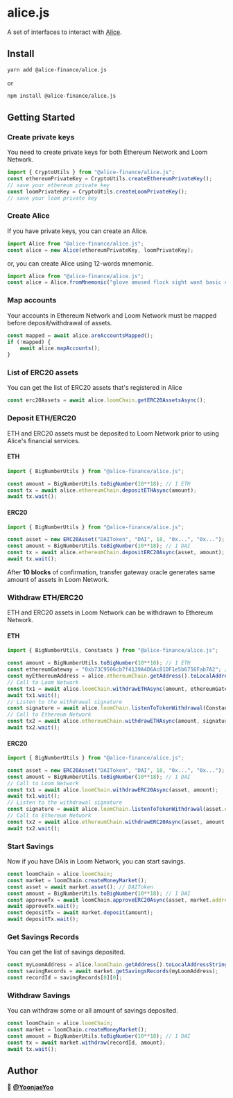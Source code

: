 # alice.js
A set of interfaces to interact with [Alice](https://alice.finance).

## Install

```sh
yarn add @alice-finance/alice.js
```
or

```sh
npm install @alice-finance/alice.js
```

## Getting Started

### Create private keys
You need to create private keys for both Ethereum Network and Loom Network.
```js
import { CryptoUtils } from "@alice-finance/alice.js";
const ethereumPrivateKey = CryptoUtils.createEthereumPrivateKey();
// save your ethereum private key
const loomPrivateKey = CryptoUtils.createLoomPrivateKey();
// save your loom private key
```

### Create Alice
If you have private keys, you can create an Alice.
```js
import Alice from "@alice-finance/alice.js";
const alice = new Alice(ethereumPrivateKey, loomPrivateKey);
```
or, you can create Alice using 12-words mnemonic.
```js
import Alice from "@alice-finance/alice.js";
const alice = Alice.fromMnemonic("glove amused flock sight want basic course invite chase paper crater defense"); // example mnemonic
```

### Map accounts
Your accounts in Ethereum Network and Loom Network must be mapped before deposit/withdrawal of assets.
```js
const mapped = await alice.areAccountsMapped();
if (!mapped) {
    await alice.mapAccounts();
}
```

### List of ERC20 assets
You can get the list of ERC20 assets that's registered in Alice
```js
const erc20Assets = await alice.loomChain.getERC20AssetsAsync();
```

### Deposit ETH/ERC20
ETH and ERC20 assets must be deposited to Loom Network prior to using Alice's financial services.
#### ETH
```js
import { BigNumberUtils } from "@alice-finance/alice.js";

const amount = BigNumberUtils.toBigNumber(10**18); // 1 ETH
const tx = await alice.ethereumChain.depositETHAsync(amount);
await tx.wait();
```
#### ERC20
```js
import { BigNumberUtils } from "@alice-finance/alice.js";

const asset = new ERC20Asset("DAIToken", "DAI", 18, "0x...", "0x..."); // DAIToken
const amount = BigNumberUtils.toBigNumber(10**18); // 1 DAI
const tx = await alice.ethereumChain.depositERC20Async(asset, amount);
await tx.wait();
```

After **10 blocks** of confirmation, transfer gateway oracle generates same amount of assets in Loom Network.

### Withdraw ETH/ERC20
ETH and ERC20 assets in Loom Network can be withdrawn to Ethereum Network.
#### ETH
```js
import { BigNumberUtils, Constants } from "@alice-finance/alice.js";

const amount = BigNumberUtils.toBigNumber(10**18); // 1 ETH
const ethereumGateway = "0xb73C9506cb7f4139A4D6Ac81DF1e5b6756Fab7A2"; // mainnet
const myEthereumAddress = alice.ethereumChain.getAddress().toLocalAddressString();
// Call to Loom Network
const tx1 = await alice.loomChain.withdrawETHAsync(amount, ethereumGateway);
await tx1.wait();
// Listen to the withdrawal signature
const signature = await alice.loomChain.listenToTokenWithdrawal(Constants.ZERO_ADDRESS, myEthereumAddress);
// Call to Ethereum Network
const tx2 = await alice.ethereumChain.withdrawETHAsync(amount, signature);
await tx2.wait();
```
#### ERC20
```js
import { BigNumberUtils } from "@alice-finance/alice.js";

const asset = new ERC20Asset("DAIToken", "DAI", 18, "0x...", "0x..."); // DAIToken
const amount = BigNumberUtils.toBigNumber(10**18); // 1 DAI
// Call to Loom Network
const tx1 = await alice.loomChain.withdrawERC20Async(asset, amount);
await tx1.wait();
// Listen to the withdrawal signature
const signature = await alice.loomChain.listenToTokenWithdrawal(asset.ethereumAddress.toLocalAddressString(), myEthereumAddress);
// Call to Ethereum Network
const tx2 = await alice.ethereumChain.withdrawERC20Async(asset, amount, signature);
await tx2.wait();
```

### Start Savings
Now if you have DAIs in Loom Network, you can start savings.
```js
const loomChain = alice.loomChain;
const market = loomChain.createMoneyMarket();
const asset = await market.asset(); // DAIToken
const amount = BigNumberUtils.toBigNumber(10**18); // 1 DAI
const approveTx = await loomChain.approveERC20Async(asset, market.address, amount);
await approveTx.wait();
const depositTx = await market.deposit(amount);
await depositTx.wait();
```

### Get Savings Records
You can get the list of savings deposited.
```js
const myLoomAddress = alice.loomChain.getAddress().toLocalAddressString();
const savingRecords = await market.getSavingsRecords(myLoomAddress);
const recordId = savingRecords[0][0];
```

### Withdraw Savings
You can withdraw some or all amount of savings deposited.
```js
const loomChain = alice.loomChain;
const market = loomChain.createMoneyMarket();
const amount = BigNumberUtils.toBigNumber(10**18); // 1 DAI
const tx = await market.withdraw(recordId, amount);
await tx.wait();
```

## Author

👤 **[@YoonjaeYoo](https://github.com/YoonjaeYoo)**

